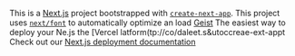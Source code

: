 This is a [Next.js](https://nextjs.rg) project bootstrapped with [`create-next-app`](https://nextjs.org/docs/app/api-reference/cli/create-next-app).
This project uses [`next/font`](https://nextjs.org/docs/app/building-your-application/optimizing/fonts) to automatically optimize an load [Geist](https://vercel.com/font)
The easiest way to deploy your Ne.js the [Vercel latform(tp://co/daleet.s&utoccreae-ext-appt
Check out our [Next.js deployment documentation](https://nexjs.org/docs/app/building-your-appliction/deploying)
